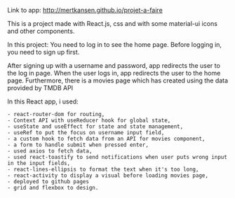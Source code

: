 Link to app: http://mertkansen.github.io/projet-a-faire

This is a project made with React.js, css and with some material-ui icons and other components. 

In this project: You need to log in to see the home page. Before logging in, you need to sign up first.

After signing up with a username and password, app redirects the user to the log in page. 
When the user logs in, app redirects the user to the home page. 
Furthermore, there is a movies page which has created using the data provided by TMDB API

In this React app, i used:

    - react-router-dom for routing,
    - Context API with useReducer hook for global state,
    - useState and useEffect for state and state management,
    - useRef to put the focus on username input field,
    - a custom hook to fetch data from an API for movies component,
    - a form to handle submit when pressed enter,
    - used axios to fetch data,
    - used react-toastify to send notifications when user puts wrong input in the input fields,
    - react-lines-ellipsis to format the text when it's too long,
    - react-activity to display a visual before loading movies page,
    - deployed to github pages
    - grid and flexbox to design.
